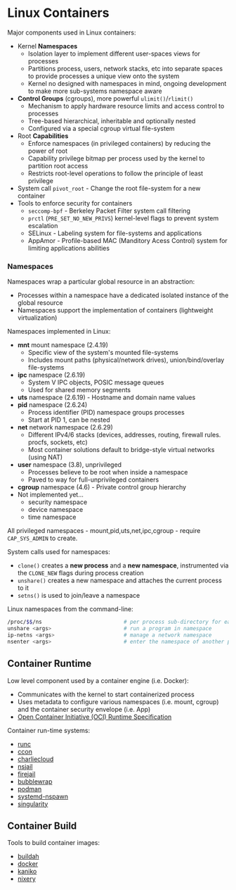 # Linux Containers

Major components used in Linux containers:

* Kernel **Namespaces**
  - Isolation layer to implement different user-spaces views for processes
  - Partitions process, users, network stacks, etc into separate spaces to provide processes a unique view onto the system
  - Kernel no designed with namespaces in mind, ongoing development to make more sub-systems namespace aware 
* **Control Groups** (cgroups), more powerful `ulimit()`/`rlimit()`
  - Mechanism to apply hardware resource limits and access control to processes
  - Tree-based hierarchical, inheritable and optionally nested
  - Configured via a special cgroup virtual file-system
* Root **Capabilities**
  - Enforce namespaces (in privileged containers) by reducing the power of root
  - Capability privilege bitmap per process used by the kernel to partition root access
  - Restricts root-level operations to follow the principle of least privilege
* System call `pivot_root` - Change the root file-system for a new container
* Tools to enforce security for containers
  - `seccomp-bpf` - Berkeley Packet Filter system call filtering
  - `prctl` (`PRE_SET_NO_NEW_PRIVS`) kernel-level flags to prevent system escalation
  - SELinux - Labeling system for file-systems and applications
  - AppAmor - Profile-based MAC (Manditory Acess Control) system for limiting applications abilities


### Namespaces

Namespaces wrap a particular global resource in an abstraction:

* Processes within a namespace have a dedicated isolated instance of the global resource
* Namespaces support the implementation of containers (lightweight virtualization)

Namespaces implemented in Linux:

* **mnt** mount namespace (2.4.19)
  - Specific view of the system's mounted file-systems
  - Includes mount paths (physical/network drives), union/bind/overlay file-systems
* **ipc** namespace (2.6.19)
  - System V IPC objects, POSIC message queues
  - Used for shared memory segments
* **uts** namespace (2.6.19) - Hostname and domain name values
* **pid** namespace (2.6.24)
  - Process identifier (PID) namespace groups processes
  - Start at PID 1, can be nested
* **net** network namespace (2.6.29)
  - Different IPv4/6 stacks (devices, addresses, routing, firewall rules. procfs, sockets, etc)
  - Most container solutions default to bridge-style virtual networks (using NAT)
* **user** namespace (3.8), unprivileged
  - Processes believe to be root when inside a namespace
  - Paved to way for full-unprivileged containers
* **cgroup** namespace (4.6) - Private control group hierarchy
* Not implemented yet...
  - security namespace
  - device namespace
  - time namespace

All privileged namespaces - mount,pid,uts,net,ipc,cgroup - require `CAP_SYS_ADMIN` to create.

System calls used for namespaces:

* `clone()` creates a **new process** and a **new namespace**, instrumented via the `CLONE_NEW` flags during process creation
* `unshare()` creates a new namespace and attaches the current process to it
* `setns()` is used to join/leave a namespace

Linux namespaces from the command-line:

```bash
/proc/$$/ns                          # per process sub-directory for each namespace
unshare <args>                       # run a program in namespace 
ip-netns <args>                      # manage a network namespace
nsenter <args>                       # enter the namespace of another program
```

## Container Runtime

Low level component used by a container engine (i.e. Docker):

* Communicates with the kernel to start containerized process
* Uses metadata to configure various namespaces (i.e. mount, cgroup) and the container security envelope (i.e. App)
* [Open Container Initiative (OCI) Runtime Specification][ocispec]

[ocispec]: https://github.com/opencontainers/runtime-spec

Container run-time systems:

* [runc][runc]
* [ccon][ccon]
* [charliecloud][charlie]
* [nsjail][nsjail]
* [firejail][firejail]
* [bubblewrap][bubble]
* [podman](https://github.com/containers/libpod)
* [systemd-nspawn][nspawn]
* [singularity][sing]

[runc]: https://github.com/opencontainers/runc
[ccon]: https://github.com/wking/ccon
[nsjail]: https://github.com/google/nsjail
[firejail]: https://github.com/netblue30/firejail
[bubble]: https://github.com/projectatomic/bubblewrap
[nspawn]: https://github.com/systemd/systemd/blob/master/src/nspawn/nspawn.c
[sing]: https://github.com/sylabs/singularity
[charlie]: https://github.com/hpc/charliecloud

## Container Build

Tools to build container images:

* [buildah](https://github.com/containers/buildah)
* [docker](https://github.com/docker)
* [kaniko](https://github.com/GoogleContainerTools/kaniko)
* [nixery](https://github.com/google/nixery)
